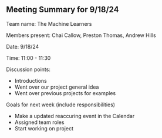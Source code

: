 ## Meeting Summary for 9/18/24
Team name: The Machine Learners

Members present: Chai Callow, Preston Thomas, Andrew Hills

Date: 9/18/24

Time: 11:00 - 11:30

Discussion points: 

* Introductions
* Went over our project general idea
* Went over previous projects for examples

Goals for next week (include responsibilities)

* Make a updated reaccuring event in the Calendar
* Assigned team roles
* Start working on project

